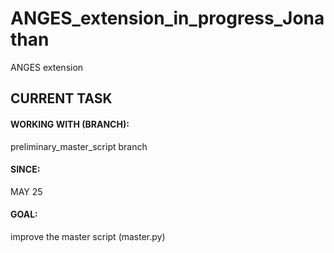 # ANGES_extension_in_progress_Jonathan
ANGES extension 


## CURRENT TASK
#### WORKING WITH (BRANCH): 
preliminary_master_script branch 
#### SINCE: 
MAY 25
#### GOAL: 
improve the master script (master.py) 
